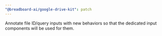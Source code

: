 ```yaml
---
"@breadboard-ai/google-drive-kit": patch
---
```


Annotate file ID/query inputs with new behaviors so that the dedicated input components will be used for them.
